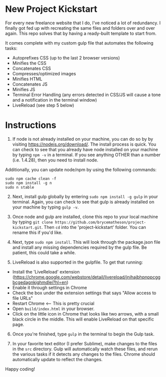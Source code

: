 # New Project Kickstart
For every new freelance website that I do, I've noticed a lot of redundancy. I finally got fed up with recreating the same files and folders over and over again. This repo solves that by having a ready-built template to start from.

It comes complete with my custom gulp file that automates the following tasks:
* Autoprefixes CSS (up to the last 2 browser versions)
* Minifies the CSS
* Concatenates CSS
* Compresses/optimized images
* Minifies HTML
* Concatenates JS
* Minifies JS
* Terminal Error Handling (any errors detected in CSS/JS will cause a tone and a notification in the terminal window)
* LiveReload (see step 5 below)

# Instructions
1) If node is not already installed on your machine, you can do so by by visiting https://nodejs.org/download/. The install process is quick. You can check to see that you already have node installed on your machine by typing `npm -v` in a terminal. If you see anything OTHER than a number (i.e. 1.4.28), then you need to install node.

Additionally, you can update node/npm by using the following commands:

    sudo npm cache clean -f
    sudo npm install -g n
    sudo n stable

2) Next, install gulp globally by entering `sudo npm install -g gulp` in your terminal. Again, you can check to see that gulp is already installed on your machine by typing `gulp -v`.

3) Once node and gulp are installed, clone this repo to your local machine by typing `git clone https://github.com/brycematheson/project-kickstart.git`. Then `cd` into the 'project-kickstart' folder. You can rename this if you'd like.

4) Next, type `sudo npm install`. This will look through the package.json file and install any missing dependencies required by the gulp file. Be patient, this could take a while.

5) LiveReload is also supported in the gulpfile. To get that running:

* Install the 'LiveReload' extension (https://chrome.google.com/webstore/detail/livereload/jnihajbhpnppcggbcgedagnkighmdlei?hl=en)
* Enable it through settings in Chrome
* Check the box under the extension settings that says "Allow access to file URLs"
* Restart Chrome <-- This is pretty crucial
* Open `build/index.html` in your browser.
* Click on the little icon in Chrome that looks like two arrows, with a small black circle in the middle. This will enable LiveReload on that specific page.

6) Once you're finished, type `gulp` in the terminal to begin the Gulp task.

7) In your favorite text editor (I prefer Sublime), make changes to the files in the `src` directory. Gulp will automatically watch these files, and rerun the various tasks if it detects any changes to the files. Chrome should automatically update to reflect the changes.

Happy coding!
